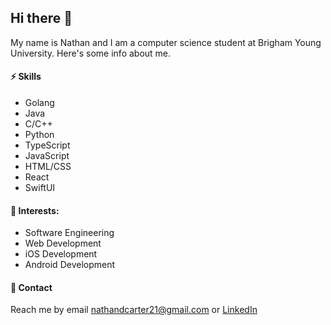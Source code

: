 ## Hi there 👋

My name is Nathan and I am a computer science student at Brigham Young University. Here's some info about me.

#### ⚡ Skills

* Golang
* Java
* C/C++
* Python
* TypeScript
* JavaScript
* HTML/CSS
* React
* SwiftUI

#### 🌱 Interests:

* Software Engineering
* Web Development
* iOS Development
* Android Development

#### 💬 Contact

Reach me by email nathandcarter21@gmail.com or [LinkedIn](https://linkedin.com/in/nathandcarter21)

